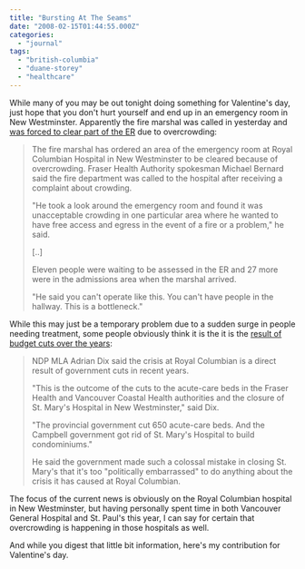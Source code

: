 ```yaml
---
title: "Bursting At The Seams"
date: "2008-02-15T01:44:55.000Z"
categories: 
  - "journal"
tags: 
  - "british-columbia"
  - "duane-storey"
  - "healthcare"
---
```


While many of you may be out tonight doing something for Valentine's day, just hope that you don't hurt yourself and end up in an emergency room in New Westminster. Apparently the fire marshal was called in yesterday and [was forced to clear part of the ER](http://canadianpress.google.com/article/ALeqM5hJu-B3M2dTm1wLsjGp9hA_LqdhSA) due to overcrowding:

> The fire marshal has ordered an area of the emergency room at Royal Columbian Hospital in New Westminster to be cleared because of overcrowding. Fraser Health Authority spokesman Michael Bernard said the fire department was called to the hospital after receiving a complaint about crowding.
> 
> "He took a look around the emergency room and found it was unacceptable crowding in one particular area where he wanted to have free access and egress in the event of a fire or a problem," he said.
> 
> \[..\]
> 
> Eleven people were waiting to be assessed in the ER and 27 more were in the admissions area when the marshal arrived.
> 
> "He said you can't operate like this. You can't have people in the hallway. This is a bottleneck."

While this may just be a temporary problem due to a sudden surge in people needing treatment, some people obviously think it is the it is the [result of budget cuts over the years](http://www.canada.com/theprovince/news/story.html?id=d8365fff-b3de-41e3-80d4-9d062bfed61c&k=26518):

> NDP MLA Adrian Dix said the crisis at Royal Columbian is a direct result of government cuts in recent years.
> 
> "This is the outcome of the cuts to the acute-care beds in the Fraser Health and Vancouver Coastal Health authorities and the closure of St. Mary's Hospital in New Westminster," said Dix.
> 
> "The provincial government cut 650 acute-care beds. And the Campbell government got rid of St. Mary's Hospital to build condominiums."
> 
> He said the government made such a colossal mistake in closing St. Mary's that it's too "politically embarrassed" to do anything about the crisis it has caused at Royal Columbian.

The focus of the current news is obviously on the Royal Columbian hospital in New Westminster, but having personally spent time in both Vancouver General Hospital and St. Paul's this year, I can say for certain that overcrowding is happening in those hospitals as well.

And while you digest that little bit information, here's my contribution for Valentine's day.
